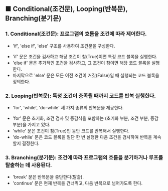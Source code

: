 ## ■ Conditional(조건문), Looping(반복문), Branching(분기문)


### 1. Conditional(조건문): 프로그램의 흐름을 조건에 따라 제어한다.
* 'if', 'else if', 'else' 구조를 사용하여 조건문을 구성한다. 
- 'if' 문은 조건을 검사하고 해당 조건이 참(True)이면 특정 코드 블록을 실행한다. 
- 'else if' 문은 추가적인 조건을 검사하고, 그 조건이 참이면 해당 코드 블록을 실행한다. 
- 마지막으로 'else' 문은 모든 이전 조건이 거짓(False)일 때 실행되는 코드 블록을 정의한다.

### 2. Looping(반복문): 특정 조건이 충족될 때까지 코드를 반복 실행한다.
*  'for', 'while', 'do-while' 세 가지 종류의 반복문을 제공한다.
-  'for' 문은 초기화, 조건 검사 및 증감식을 포함하는 (초기화 부분, 조건 부분, 증감 부분)을 가지고 있다. 
- 'while' 문은 조건이 참(True)인 동안 코드를 반복해서 실행한다. 
- 'do-while' 문은 코드 블록을 일단 한 번 실행한 다음 조건을 검사하여 반복을 계속할지 결정한다.

### 3. Branching(분기문): 조건에 따라 프로그램의 흐름을 분기하거나 루프를 탈출하는 데 사용된다.
- 'break' 문은 반복문을 중단한다(탈출). 
- 'continue' 문은 현재 반복을 건너뛰고, 다음 반복으로 넘어가도록 한다.
